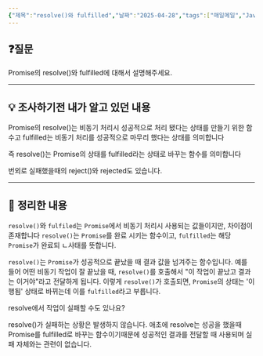 ```yaml
---
{"제목":"resolve()와 fulfilled","날짜":"2025-04-28","tags":["매일메일","JavaScript"],"dg-publish":true,"permalink":"/매일메일/25년4월/resolve()와 fulfilled/","dgPassFrontmatter":true}
---
```


## ❓질문

Promise의 resolve()와 fulfilled에 대해서 설명해주세요.

---
## 💡 조사하기전 내가 알고 있던 내용

Promise의 resolve()는 비동기 처리시 성공적으로 처리 됐다는 상태를 만들기 위한 함수고 fulfilled는 비동기 처리를 성공적으로 마무리 했다는 상태를 의미합니다

즉 resolve()는 Promise의 상태를 fulfilled라는 상태로 바꾸는 함수를 의미합니다

번외로 실패했을때의 reject()와 rejected도 있습니다.

---
## 🏫 정리한 내용

`resolve()`와 `fulfiled`는 `Promise`에서 비동기 처리시 사용되는 값들이지만, 차이점이 존재합니다 
`resolve()`는 `Promise`를 완료 시키는 함수이고, `fulfilled`는 해당 `Promise`가 완료되 ㄴ사태를 뜻합니다.

`resolve()`는 `Promise`가 성공적으로 끝났을 때 결과 값을 넘겨주는 함수입니다. 예를 들어 어떤 비동기 작업이 잘 끝났을 때, `resolve()`를 호출해서 "이 작업이 끝났고 결과는 이거야"라고 전달하게 됩니다. 이렇게 `resolve()`가 호출되면, `Promise`의 상태는 '이행됨' 상태로 바뀌는데 이를 `fulfilled`라고 부릅니다.

 resolve에서 작업이 실패할 수도 있나요?

resolve()가 실패하는 상황은 발생하지 않습니다. 애초에 resolve는 성공을 했을때 Promise를 fulfilled로 바꾸는 함수이기때문에 성공적인 결과를 전달할 때 사용되며 실패 자체와는 관련이 없습니다.